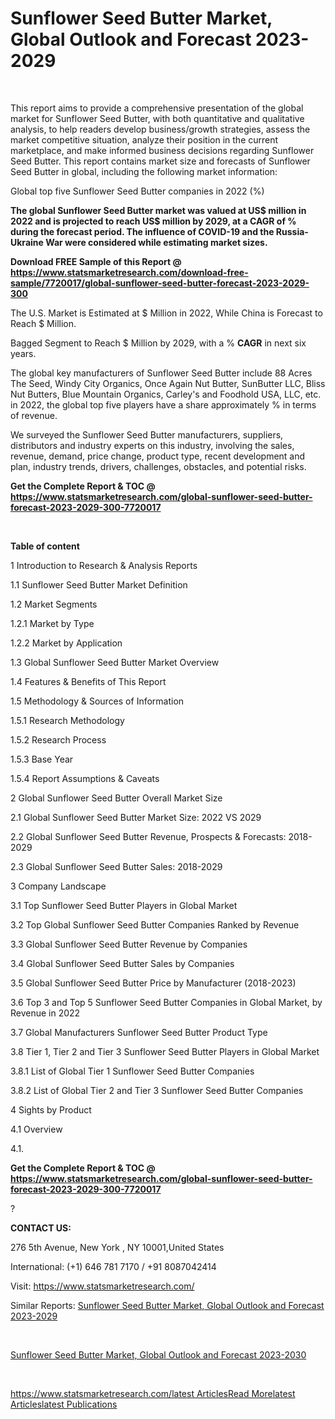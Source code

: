 <h1>Sunflower Seed Butter Market, Global Outlook and Forecast 2023-2029</h1><br/><p>This report aims to provide a comprehensive presentation of the global market for Sunflower Seed Butter, with both quantitative and qualitative analysis, to help readers develop business/growth strategies, assess the market competitive situation, analyze their position in the current marketplace, and make informed business decisions regarding Sunflower Seed Butter. This report contains market size and forecasts of Sunflower Seed Butter in global, including the following market information:</p>
 
 
 
 <p>Global top five Sunflower Seed Butter companies in 2022 (%)</p>
 
 
 
 <p><strong>The global Sunflower Seed Butter market was valued at US$ million in 2022 and is projected to reach US$ million by 2029, at a <strong>CAGR</strong> of % during the forecast period. The influence of COVID-19 and the Russia-Ukraine War were considered while estimating market sizes.</strong></p>
 
 
 
 <p><strong>Download FREE Sample of this Report @ <a href="https://www.statsmarketresearch.com/download-free-sample/7720017/global-sunflower-seed-butter-forecast-2023-2029-300">https://www.statsmarketresearch.com/download-free-sample/7720017/global-sunflower-seed-butter-forecast-2023-2029-300</a></strong></p>
 
 
 
 <p>The U.S. Market is Estimated at $ Million in 2022, While China is Forecast to Reach $ Million.</p>
 
 
 
 <p>Bagged Segment to Reach $ Million by 2029, with a % <strong>CAGR</strong> in next six years.</p>
 
 
 
 <p>The global key manufacturers of Sunflower Seed Butter include 88 Acres The Seed, Windy City Organics, Once Again Nut Butter, SunButter LLC, Bliss Nut Butters, Blue Mountain Organics, Carley&#39;s and Foodhold USA, LLC, etc. in 2022, the global top five players have a share approximately % in terms of revenue.</p>
 
 
 
 <p>We surveyed the Sunflower Seed Butter manufacturers, suppliers, distributors and industry experts on this industry, involving the sales, revenue, demand, price change, product type, recent development and plan, industry trends, drivers, challenges, obstacles, and potential risks.</p>
 
 
 
 <div><b>Get the Complete Report & TOC @ <a href="https://www.statsmarketresearch.com/global-sunflower-seed-butter-forecast-2023-2029-300-7720017">https://www.statsmarketresearch.com/global-sunflower-seed-butter-forecast-2023-2029-300-7720017</a></b></div>
 
 
 
 <p><br />
 
 <b>Table of content</b></p>
 
 
 
 <p>1 Introduction to Research & Analysis Reports<br />
 
 1.1 Sunflower Seed Butter Market Definition<br />
 
 1.2 Market Segments<br />
 
 1.2.1 Market by Type<br />
 
 1.2.2 Market by Application<br />
 
 1.3 Global Sunflower Seed Butter Market Overview<br />
 
 1.4 Features & Benefits of This Report<br />
 
 1.5 Methodology & Sources of Information<br />
 
 1.5.1 Research Methodology<br />
 
 1.5.2 Research Process<br />
 
 1.5.3 Base Year<br />
 
 1.5.4 Report Assumptions & Caveats<br />
 
 2 Global Sunflower Seed Butter Overall Market Size<br />
 
 2.1 Global Sunflower Seed Butter Market Size: 2022 VS 2029<br />
 
 2.2 Global Sunflower Seed Butter Revenue, Prospects & Forecasts: 2018-2029<br />
 
 2.3 Global Sunflower Seed Butter Sales: 2018-2029<br />
 
 3 Company Landscape<br />
 
 3.1 Top Sunflower Seed Butter Players in Global Market<br />
 
 3.2 Top Global Sunflower Seed Butter Companies Ranked by Revenue<br />
 
 3.3 Global Sunflower Seed Butter Revenue by Companies<br />
 
 3.4 Global Sunflower Seed Butter Sales by Companies<br />
 
 3.5 Global Sunflower Seed Butter Price by Manufacturer (2018-2023)<br />
 
 3.6 Top 3 and Top 5 Sunflower Seed Butter Companies in Global Market, by Revenue in 2022<br />
 
 3.7 Global Manufacturers Sunflower Seed Butter Product Type<br />
 
 3.8 Tier 1, Tier 2 and Tier 3 Sunflower Seed Butter Players in Global Market<br />
 
 3.8.1 List of Global Tier 1 Sunflower Seed Butter Companies<br />
 
 3.8.2 List of Global Tier 2 and Tier 3 Sunflower Seed Butter Companies<br />
 
 4 Sights by Product<br />
 
 4.1 Overview<br />
 
 4.1.</p>
 
 
 
 <div><b>Get the Complete Report & TOC @ <a href="https://www.statsmarketresearch.com/global-sunflower-seed-butter-forecast-2023-2029-300-7720017">https://www.statsmarketresearch.com/global-sunflower-seed-butter-forecast-2023-2029-300-7720017</a></b></div>
 
 
 
 <p>? </p>
 
 
 
 <p><b>CONTACT US:</b><br />
 
 276 5th Avenue, New York , NY 10001,United States<br />
 
 International: (+1) 646 781 7170 / +91 8087042414<br />
 
 Visit: <a href="https://www.statsmarketresearch.com/">https://www.statsmarketresearch.com/</a><br />
 
 Similar Reports: <a href="https://www.statsmarketresearch.com/global-sunflower-seed-butter-forecast-2023-2029-300-7720017">Sunflower Seed Butter Market, Global Outlook and Forecast 2023-2029</a><br />
 
 <br />
 
 <a href="https://www.statsmarketresearch.com/global-sunflower-seed-butter-forecast-2023-2029-300-7720017">Sunflower Seed Butter Market, Global Outlook and Forecast 2023-2030</a><br />
 
 <br />
 
 <a href="https://gyeongbokgung.com">https://www.statsmarketresearch.com/</a><a href="https://hallyeomaritime.com">latest Articles</a><a href="https://jingwansa.com">Read More</a><a href="https://nguoiviet.jp/">latest Articles</a><a href="https://www.intelmarketresearch.com/">latest Publications</a></p>